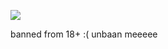 ![](https://komarev.com/ghpvc/?username=your-github-piercedskin&color=lightgrey&label=witnesses&base=1000) 

banned from 18+ :( unbaan meeeee
